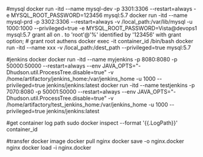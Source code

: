 #mysql
docker run -itd --name mysql-dev -p 3301:3306 --restart=always -e MYSQL_ROOT_PASSWORD=123456 mysql:5.7
docker run -itd --name mysql-prd -p 3302:3306 --restart=always -v /local_path:/var/lib/mysql -u 1000:1000 --privileged=true -e MYSQL_ROOT_PASSWORD=Vista@devops1 mysql:5.7
grant all on *.* to 'root'@'%' identified by '123456' with grant option;  # grant root authens
docker exec -it container_id /bin/bash
docker run -itd --name xxx  -v /local_path:/dest_path --privileged=true mysql:5.7

#jenkins docker
docker run -itd --name myjenkins -p 8080:8080 -p 50000:50000 --restart=always --env JAVA_OPTS="-Dhudson.util.ProcessTree.disable=true" -v /home/artifactory/jenkins_home:/var/jenkins_home -u 1000 --privileged=true jenkins/jenkins:latest
docker run -itd --name testjenkins -p 7070:8080 -p 50001:50000 --restart=always --env JAVA_OPTS="-Dhudson.util.ProcessTree.disable=true" -v /home/artifactory/test_jenkins_home:/var/jenkins_home -u 1000 --privileged=true jenkins/jenkins:latest

#get container log path
sudo docker inspect --format '{{.LogPath}}' container_id

#transfer docker image
docker pull nginx
docker save -o nginx.docker nginx
docker load -i nginx.docker 
